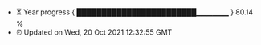 - ⏳ Year progress { ████████████████████████▁▁▁▁▁▁ } 80.14 %
- ⏰ Updated on Wed, 20 Oct 2021 12:32:55 GMT

